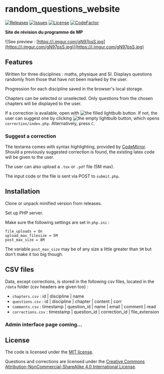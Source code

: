 # random_questions_website

[![Releases](https://img.shields.io/github/v/release/viccol961/random_questions_website?sort=semver&style=flat-square)](https://github.com/viccol961/random_questions_website/releases)
[![Issues](https://img.shields.io/github/issues/viccol961/random_questions_website?style=flat-square)](https://github.com/viccol961/random_questions_website/issues)
[![License](https://img.shields.io/github/license/viccol961/random_questions_website?style=flat-square)](https://github.com/viccol961/random_questions_website/blob/master/LICENSE)
[![CodeFactor](https://www.codefactor.io/repository/github/prepastan-revisions/random_questions_website/badge/v2?style=flat-square)](https://www.codefactor.io/repository/github/prepastan-revisions/random_questions_website/overview/v2?style=flat-square)

**Site de révision du programme de MP**

![See preview : [https://i.imgur.com/gN97psS.jpg](https://i.imgur.com/gN97psS.jpg)](https://i.imgur.com/gN97psS.jpg)

## Features

Written for three disciplines : maths, physique and SI. Displays questions randomly from those that have not been marked by the user.

Progression for each discipline saved in the browser's local storage.

Chapters can be selected or unselected. Only questions from the chosen chapters will be displayed to the user.

If a correction is available, open with ![the filled lightbulb button](https://fonts.gstatic.com/s/i/materialicons/emoji_objects/v5/24px.svg). If not, the user can suggest one by clicking ![the empty lightbulb button](https://fonts.gstatic.com/s/i/materialiconsoutlined/emoji_objects/v5/24px.svg), which opens `correction/index.php`. Alternatively, press `C`.

### Suggest a correction

The textarea comes with syntax highlighting, provided by [CodeMirror](https://codemirror.net). Should a previously suggested correction is found, the existing latex code will be given to the user.

The user can also upload a `.tex` or `.pdf` file (5M max).

The input code or the file is sent via POST to `submit.php`.

## Installation

Clone or unpack minified version from releases.

Set up PHP server.

Make sure the following settings are set in `php.ini` :

```[ini]
file_uploads = On
upload_max_filesize = 5M
post_max_size = 8M
```

The variable `post_max_size` may be of any size a little greater than `5M` but don't make it too big though.

## CSV files

Data, except corrections, is stored in the following csv files, located in the `/data` folder (csv headers are given too) :

* `chapters.csv` : id | discipline | name
* `questions.csv` : id | discipline | chapter | content | corr
* `comments.csv` : timestamp | question_id | name | email | comment | read
* `corrections.csv` : timestamp | question_id | correction_id | file_extension

### Admin interface page coming...

## License

The code is licensed under the [MIT license](https://github.com/prepaStan-revisions/random_questions_website/blob/v2/LICENSE).

Questions and corrections are licensed under the [Creative Commons Attribution-NonCommercial-ShareAlike 4.0 International License](https://creativecommons.org/licenses/by-nc-sa/4.0/).

